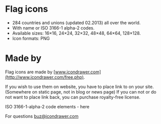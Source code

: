 # Flag icons
* 284 countries and unions (updated 02.2013) all over the world. 
* With name or ISO 3166-1 alpha-2 codes.
* Available sizes: 16×16, 24×24, 32×32, 48×48, 64×64, 128×128.
* Icon formats: PNG


# Made by
Flag icons are made by [www.icondrawer.com](http://www.icondrawer.com/free.php).

If you wish to use them on website, you have to place link to 	 on your site. (Somewhere on static page, not in blog or news page)
If you can not or do not want to place link back, you can purchase royalty-free license. 

ISO 3166-1-alpha-2 code elements - here

For questions buz@icondrawer.com
